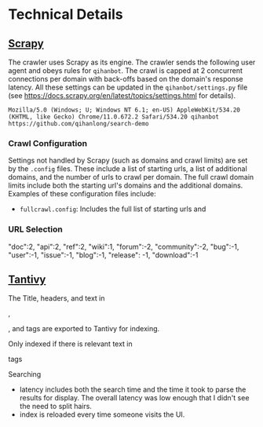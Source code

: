 # Technical Details

## [Scrapy](https://github.com/scrapy/scrapy)

The crawler uses Scrapy as its engine. The crawler sends the following user agent and obeys rules for `qihanbot`. The crawl is capped at 2 concurrent connections per domain with back-offs based on the domain's response latency. All these settings can be updated in the `qihanbot/settings.py` file (see https://docs.scrapy.org/en/latest/topics/settings.html for details).

```
Mozilla/5.0 (Windows; U; Windows NT 6.1; en-US) AppleWebKit/534.20 (KHTML, like Gecko) Chrome/11.0.672.2 Safari/534.20 qihanbot https://github.com/qihanlong/search-demo
```

### Crawl Configuration

Settings not handled by Scrapy (such as domains and crawl limits) are set by the `.config` files. These include a list of starting urls, a list of additional domains, and the number of urls to crawl per domain. The full crawl domain limits include both the starting url's domains and the additional domains. Examples of these configuration files include:

- `fullcrawl.config`: Includes the full list of starting urls and

### URL Selection

"doc":2, "api":2, "ref":2, "wiki":1, "forum":-2, "community":-2, "bug":-1, "user":-1, "issue":-1, "blog":-1, "release": -1, "download":-1

## [Tantivy](https://tantivy-py.readthedocs.io/en/latest/)

The Title, headers, and text in <p>, <div>, and <span> tags are exported to Tantivy for indexing.

Only indexed if there is relevant text in <p> tags

Searching
- latency includes both the search time and the time it took to parse the results for display. The overall latency was low enough that I didn't see the need to split hairs.
- index is reloaded every time someone visits the UI.